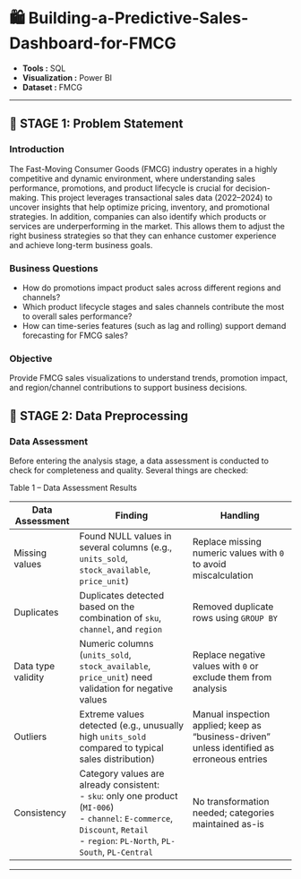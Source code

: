 # 🛍️ Building-a-Predictive-Sales-Dashboard-for-FMCG

- **Tools :** SQL
- **Visualization :** Power BI
- **Dataset :** FMCG

-----

## 📁 STAGE 1: Problem Statement

### Introduction
The Fast-Moving Consumer Goods (FMCG) industry operates in a highly competitive and dynamic environment, where understanding sales performance, promotions, and product lifecycle is crucial for decision-making. This project leverages transactional sales data (2022–2024) to uncover insights that help optimize pricing, inventory, and promotional strategies. In addition, companies can also identify which products or services are underperforming in the market. This allows them to adjust the right business strategies so that they can enhance customer experience and achieve long-term business goals.

### Business Questions
- How do promotions impact product sales across different regions and channels?
- Which product lifecycle stages and sales channels contribute the most to overall sales performance?
- How can time-series features (such as lag and rolling) support demand forecasting for FMCG sales?

### Objective
Provide FMCG sales visualizations to understand trends, promotion impact, and region/channel contributions to support business decisions.

## 📁 STAGE 2: Data Preprocessing

### Data Assessment
Before entering the analysis stage, a data assessment is conducted to check for completeness and quality. Several things are checked:

Table 1 – Data Assessment Results

| **Data Assessment** | **Finding**                                                                                          | **Handling**                                                                                                            |
| ------------------- | ---------------------------------------------------------------------------------------------------- | ----------------------------------------------------------------------------------------------------------------------- |
| Missing values      | Found NULL values in several columns (e.g., `units_sold`, `stock_available`, `price_unit`)        | Replace missing numeric values with `0` to avoid miscalculation                                                         |
| Duplicates          | Duplicates detected based on the combination of `sku`, `channel`, and `region`               | Removed duplicate rows using `GROUP BY`                                                                             |
| Data type validity  | Numeric columns (`units_sold`, `stock_available`, `price_unit`) need validation for negative values   | Replace negative values with `0` or exclude them from analysis                                                          |
| Outliers            | Extreme values detected (e.g., unusually high `units_sold` compared to typical sales distribution)    | Manual inspection applied; keep as “business-driven” unless identified as erroneous entries                             |
| Consistency         | Category values are already consistent: <br> - `sku`: only one product (`MI-006`) <br> - `channel`: `E-commerce`, `Discount`, `Retail` <br> - `region`: `PL-North`, `PL-South`, `PL-Central` | No transformation needed; categories maintained as-is |
------

